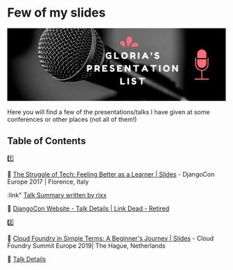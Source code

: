# Few of my slides

![alt Header image saying Gloria's Presentation List](/header_presentations_repo.png)

Here you will find a few of the presentations/talks I have given at some conferences or other places (not all of them!)


## Table of Contents
:one:

:pencil: [The Struggle of Tech: Feeling Better as a Learner | Slides](https://github.com/blossomica/Presentations/blob/master/TheStruggleOfTech.pdf) - DjangoCon Europe 2017 | Florence, Italy

:link" [Talk Summary written by rixx](https://rixx.de/blog/djangocon-europe-2017-the-struggle-of-tech-feeling-better-as-a-learner/)

:link: [DjangoCon Website - Talk Details | Link Dead - Retired](https://2017.djangocon.eu/schedule/the-struggle-of-tech-feeling-better-as-a-learner/)

:two:

:pencil: [Cloud Foundry in Simple Terms: A Beginner's Journey | Slides]() - Cloud Foundry Summit Europe 2019| The Hague, Netherlands


:link: [Talk Details](https://cfeu19.sched.com/event/RBot/cloud-foundry-in-simple-terms-a-beginners-journey-gloria-dwomoh)
